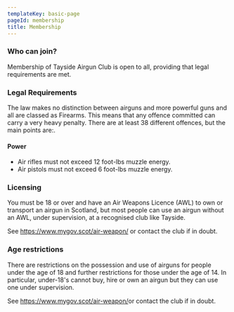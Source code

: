 ```yaml
---
templateKey: basic-page
pageId: membership
title: Membership
---
```

### Who can join?

Membership of Tayside Airgun Club is open to all, providing that legal requirements are met.

### Legal Requirements

The law makes no distinction between airguns and more powerful guns and all are classed as Firearms. This means that any offence committed can carry a very heavy penalty. There are at least 38 different offences, but the main points are:.

#### Power

* Air rifles must not exceed 12 foot-lbs muzzle energy.
* Air pistols must not exceed 6 foot-lbs muzzle energy.

### Licensing

You must be 18 or over and have an  Air Weapons Licence (AWL) to own or transport an airgun in Scotland, but most people can use an airgun without an AWL, under supervision, at a recognised club like Tayside.

See <https://www.mygov.scot/air-weapon/> or contact the club if in doubt.

### Age restrictions

There are restrictions on the possession and use of airguns for people under the age of 18 and further restrictions for those under the age of 14.  In particular, under-18's cannot buy, hire or own an airgun but they can use one under supervision.

See <https://www.mygov.scot/air-weapon/>or contact the club if in doubt.
